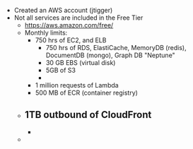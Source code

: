 - Created an AWS account (jtigger)
- Not all services are included in the Free Tier
	- https://aws.amazon.com/free/
	- Monthly limits:
		- 750 hrs of EC2, and ELB
			- 750 hrs of RDS, ElastiCache, MemoryDB (redis), DocumentDB (mongo), Graph DB "Neptune"
			- 30 GB EBS (virtual disk)
			- 5GB of S3
			-
		- 1 million requests of Lambda
		- 500 MB of ECR (container registry)
	- 1TB outbound of CloudFront
		-
		-
	-